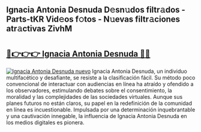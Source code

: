 ## Ignacia Antonia Desnuda D𝚎sn𝚞dos filtr𝚊dos - Parts-tKR Vid𝚎os f𝚘tos - N𝚞evas filtr𝚊ciones atr𝚊ctivas ZivhM

# <h2><a href="http://mb9ru2.tromn.icu/?c=Ignacia+Antonia+Desnuda">🔗👉👉👉 Ignacia Antonia Desnuda 🔗🔗</a></h2>

[![Ignacia Antonia Desnuda nuevo](https://i.imgur.com/pEAQMta.gif)](http://mb9ru2.tromn.icu/?c=Ignacia+Antonia+Desnuda)
Ignacia Antonia Desnuda, un individuo multifacético y desafiante, se resiste a la clasificación fácil. Su método poco convencional de interactuar con audiencias en línea ha atraído y ofendido a los observadores, estimulando debates sobre el consentimiento, la moralidad y las complejidades de las sociedades virtuales. Aunque sus planes futuros no están claros, su papel en la redefinición de la comunidad en línea es incuestionable. Impulsada por una determinación inquebrantable y una cautivación innegable, la influencia de Ignacia Antonia Desnuda en los medios digitales es pionera.
